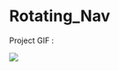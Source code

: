 # Rotating_Nav

Project GIF :

![](https://github.com/hamdeth3/Projects/blob/main/3-Rotating%20Navigation/rotatingNavGIF.gif)

